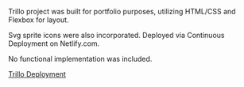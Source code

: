 Trillo project was built for portfolio purposes, utilizing HTML/CSS and Flexbox for layout.

Svg sprite icons were also incorporated. Deployed via Continuous Deployment on Netlify.com.

No functional implementation was included.

[Trillo Deployment](https://trillllo.netlify.app/)
